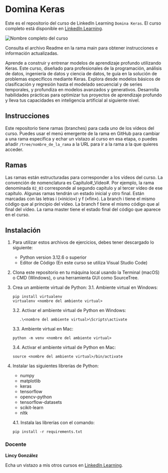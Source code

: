 # Domina Keras

Este es el repositorio del curso de LinkedIn Learning `Domina Keras`. El curso completo está disponible en [LinkedIn Learning][lil-course-url].

![Nombre completo del curso][lil-thumbnail-url] 

Consulta el archivo Readme en la rama main para obtener instrucciones e información actualizadas.

Aprende a construir y entrenar modelos de aprendizaje profundo utilizando Keras. Este curso, diseñado para profesionales de la programación, análisis de datos, ingeniería de datos y ciencia de datos, te guía en la solución de problemas específicos mediante Keras. Explora desde modelos básicos de clasificación y regresión hasta el modelado secuencial y de series temporales, y profundiza en modelos avanzados y generativos. Desarrolla habilidades prácticas para optimizar tus proyectos de aprendizaje profundo y lleva tus capacidades en inteligencia artificial al siguiente nivel.

## Instrucciones

Este repositorio tiene ramas (branches) para cada uno de los vídeos del curso. Puedes usar el menú emergente de la rama en GitHub para cambiar a una rama específica y echar un vistazo al curso en esa etapa, o puedes añadir `/tree/nombre_de_la_rama` a la URL para ir a la rama a la que quieres acceder.

## Ramas

Las ramas están estructuradas para corresponder a los vídeos del curso. La convención de nomenclatura es Capítulo#_Vídeo#. Por ejemplo, la rama denominada `02_03` corresponde al segundo capítulo y al tercer vídeo de ese capítulo. Algunas ramas tendrán un estado inicial y otro final. Están marcadas con las letras i («inicio») y f («fin»). La branch i tiene el mismo código que al principio del vídeo. La branch f tiene el mismo código que al final del vídeo. La rama master tiene el estado final del código que aparece en el curso.

## Instalación


1. Para utilizar estos archivos de ejercicios, debes tener descargado lo siguiente:
   - Python version 3.12.6 o superior
   - Editor de Código (En este curso se utiliza Visual Studio Code)

2. Clona este repositorio en tu máquina local usando la Terminal (macOS) o CMD (Windows), o una herramienta GUI como SourceTree.
3. Crea un ambiente virtual de Python:
   3.1. Ambiente virtual en Windows:

      ```text
      pip install virtualenv
      virtualenv <nombre del ambiente virtual>
      ```

   3.2. Activar el ambiente virtual de Python en Windows:

   ```text
      .\<nombre del ambiente virtual>\Scripts\activate
      ```

   3.3. Ambiente virtual en Mac:

      ```text
      python -m venv <nombre del ambiente virtual>
      ```

   3.4. Activar el ambiente virtual de Python en Mac:

      ```text
      source <nombre del ambiente virtual>/bin/activate
      ```

4. Instalar las siguientes librerías de Python:
   - numpy
   - matplotlib
   - keras
   - tensorflow
   - opencv-python
   - tensorflow-datasets
   - scikit-learn
   - nltk

   4.1. Instala las librerías con el comando:

      ```text
      pip install -r requirements.txt
      ```

### Docente

**Lincy González**

Echa un vistazo a mis otros cursos en [LinkedIn Learning](https://www.linkedin.com/learning/instructors/lincy-gonzalez-rojas).

[0]: # (Replace these placeholder URLs with actual course URLs)
[lil-course-url]: https://www.linkedin.com/learning/domina-keras
[lil-thumbnail-url]: https://media.licdn.com/dms/image/v2/D4D0DAQGIQjgwbDEtHg/learning-public-crop_675_1200/learning-public-crop_675_1200/0/1733307828935?e=2147483647&v=beta&t=khAupzV59zDLchZCQWLf41huUqqqx6FotsDbHwoMpu4

[1]: # (End of ES-Instruction ###############################################################################################)
